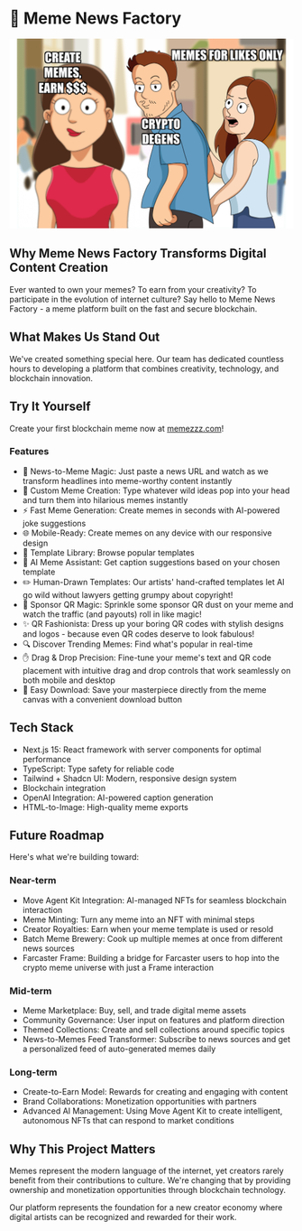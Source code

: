 # 🚀 Meme News Factory

<div align="center">
  <img src="public/meme.png" alt="Meme News Factory Logo"/>
</div>

## Why Meme News Factory Transforms Digital Content Creation

Ever wanted to own your memes? To earn from your creativity? To participate in the evolution of internet culture? Say hello to Meme News Factory - a meme platform built on the fast and secure blockchain.

## What Makes Us Stand Out

We've created something special here. Our team has dedicated countless hours to developing a platform that combines creativity, technology, and blockchain innovation.

## Try It Yourself

Create your first blockchain meme now at [memezzz.com](https://memezzz.com)!

### Features

- 📰 News-to-Meme Magic: Just paste a news URL and watch as we transform headlines into meme-worthy content instantly
- 🤪 Custom Meme Creation: Type whatever wild ideas pop into your head and turn them into hilarious memes instantly
- ⚡ Fast Meme Generation: Create memes in seconds with AI-powered joke suggestions
- 🌐 Mobile-Ready: Create memes on any device with our responsive design
- 🎨 Template Library: Browse popular templates
- 🧠 AI Meme Assistant: Get caption suggestions based on your chosen template
- ✏️ Human-Drawn Templates: Our artists' hand-crafted templates let AI go wild without lawyers getting grumpy about copyright!
- 📱 Sponsor QR Magic: Sprinkle some sponsor QR dust on your meme and watch the traffic (and payouts) roll in like magic!
- ✨ QR Fashionista: Dress up your boring QR codes with stylish designs and logos - because even QR codes deserve to look fabulous!
- 🔍 Discover Trending Memes: Find what's popular in real-time
- ✋ Drag & Drop Precision: Fine-tune your meme's text and QR code placement with intuitive drag and drop controls that work seamlessly on both mobile and desktop
- 💾 Easy Download: Save your masterpiece directly from the meme canvas with a convenient download button

## Tech Stack

- Next.js 15: React framework with server components for optimal performance
- TypeScript: Type safety for reliable code
- Tailwind + Shadcn UI: Modern, responsive design system
- Blockchain integration
- OpenAI Integration: AI-powered caption generation
- HTML-to-Image: High-quality meme exports

## Future Roadmap

Here's what we're building toward:

### Near-term

- Move Agent Kit Integration: AI-managed NFTs for seamless blockchain interaction
- Meme Minting: Turn any meme into an NFT with minimal steps
- Creator Royalties: Earn when your meme template is used or resold
- Batch Meme Brewery: Cook up multiple memes at once from different news sources
- Farcaster Frame: Building a bridge for Farcaster users to hop into the crypto meme universe with just a Frame interaction

### Mid-term

- Meme Marketplace: Buy, sell, and trade digital meme assets
- Community Governance: User input on features and platform direction
- Themed Collections: Create and sell collections around specific topics
- News-to-Memes Feed Transformer: Subscribe to news sources and get a personalized feed of auto-generated memes daily

### Long-term

- Create-to-Earn Model: Rewards for creating and engaging with content
- Brand Collaborations: Monetization opportunities with partners
- Advanced AI Management: Using Move Agent Kit to create intelligent, autonomous NFTs that can respond to market conditions

## Why This Project Matters

Memes represent the modern language of the internet, yet creators rarely benefit from their contributions to culture. We're changing that by providing ownership and monetization opportunities through blockchain technology.

Our platform represents the foundation for a new creator economy where digital artists can be recognized and rewarded for their work.
